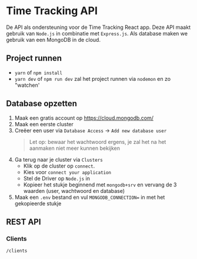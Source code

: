 # Time Tracking API
De API als ondersteuning voor de Time Tracking React app.
Deze API maakt gebruik van `Node.js` in combinatie met `Express.js`.
Als database maken we gebruik van een MongoDB in de cloud.

## Project runnen
* `yarn` of `npm install`
* `yarn dev` of `npm run dev` zal het project runnen via `nodemon` en zo "watchen'

## Database opzetten
1. Maak een gratis account op https://cloud.mongodb.com/
2. Maak een eerste cluster
3. Creëer een user via `Database Access` → `Add new database user`
    > Let op: bewaar het wachtwoord ergens, je zal het na het aanmaken niet meer kunnen bekijken
4. Ga terug naar je cluster via `Clusters`
    * Klik op de cluster op `connect`.
    * Kies voor `connect your application`
    * Stel de Driver op `Node.js` in
    * Kopieer het stukje beginnend met `mongodb+srv` en vervang de 3 waarden (user, wachtwoord en database)
5. Maak een `.env` bestand en vul `MONGODB_CONNECTION=` in met het gekopieerde stukje

## REST API
### Clients
`/clients`
